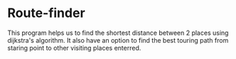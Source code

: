 # Route-finder
This program helps us to find the shortest distance between 2 places using dijkstra's algorithm. It also have an option to find the best touring path from staring point to other visiting places enterred.
